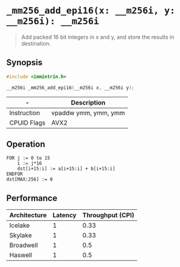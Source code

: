 `_mm256_add_epi16(x: __m256i, y: __m256i): __m256i`
===================================================

> Add packed 16 bit integers in x and y, and store the results in destination.

## Synopsis

```c
#include <immintrin.h>

__m256i _mm256_add_epi16(__m256i x, __m256i y);
```

| -           | Description          |
| ----------- | -------------------- |
| Instruction | vpaddw ymm, ymm, ymm |
| CPUID Flags | AVX2                 |

## Operation

```
FOR j := 0 to 15
	i := j*16
	dst[i+15:i] := a[i+15:i] + b[i+15:i]
ENDFOR
dst[MAX:256] := 0
```

## Performance

| Architecture | Latency | Throughput (CPI) |
| ------------ | ------- | ---------------- |
| Icelake      | 1       | 0.33             |
| Skylake      | 1       | 0.33             |
| Broadwell    | 1       | 0.5              |
| Haswell      | 1       | 0.5              |
